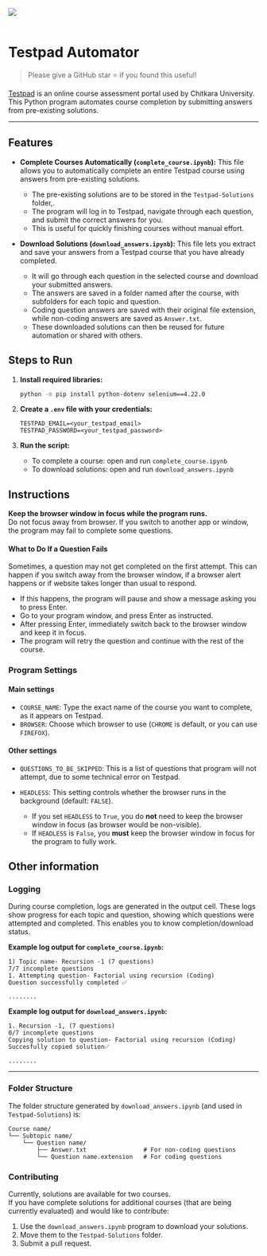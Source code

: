 <img src="https://login.testpad.chitkara.edu.in/images/chitkara_logo_primary.png"></br></br>

# Testpad Automator

> Please give a GitHub star ⭐️ if you found this useful!

[Testpad](https://login.testpad.chitkara.edu.in/login) is an online course assessment portal used by Chitkara University. This Python program automates course completion by submitting answers from pre-existing solutions.

---

## Features

- **Complete Courses Automatically (`complete_course.ipynb`):**
  This file allows you to automatically complete an entire Testpad course using answers from pre-existing solutions.  
  - The pre-existing solutions are to be stored in the `Testpad-Solutions` folder,.
  - The program will log in to Testpad, navigate through each question, and submit the correct answers for you.
  - This is useful for quickly finishing courses without manual effort.

- **Download Solutions (`download_answers.ipynb`):**
This file lets you extract and save your answers from a Testpad course that you have already completed.  
  - It will go through each question in the selected course and download your submitted answers.
  - The answers are saved in a folder named after the course, with subfolders for each topic and question.
  - Coding question answers are saved with their original file extension, while non-coding answers are saved as `Answer.txt`.
  - These downloaded solutions can then be reused for future automation or shared with others.

## Steps to Run

1. **Install required libraries:**
   ```sh
   python -m pip install python-dotenv selenium==4.22.0
   ```

2. **Create a `.env` file with your credentials:**
   ```
   TESTPAD_EMAIL=<your_testpad_email>
   TESTPAD_PASSWORD=<your_testpad_password>
   ```

3. **Run the script:**
   - To complete a course: open and run `complete_course.ipynb`
   - To download solutions: open and run `download_answers.ipynb`


## Instructions
**Keep the browser window in focus while the program runs.**  
Do not focus away from browser. If you switch to another app or window, the program may fail to complete some questions.

#### What to Do If a Question Fails

Sometimes, a question may not get completed on the first attempt. This can happen if you switch away from the browser window, if a browser alert happens or if website takes longer than usual to respond.

- If this happens, the program will pause and show a message asking you to press Enter.
- Go to your program window, and press Enter as instructed.
- After pressing Enter, immediately switch back to the browser window and keep it in focus.
- The program will retry the question and continue with the rest of the course.

### Program Settings
#### Main settings
- `COURSE_NAME`: Type the exact name of the course you want to complete, as it appears on Testpad.
- `BROWSER`: Choose which browser to use (`CHROME` is default, or you can use `FIREFOX`).

#### Other settings
- `QUESTIONS_TO_BE_SKIPPED`: This is a list of questions that program will not attempt, due to some technical error on Testpad.

- `HEADLESS`: This setting controls whether the browser runs in the background (default: `FALSE`).
    - If you set `HEADLESS` to `True`, you do **not** need to keep the browser window in focus (as browser would be non-visible).
    - If `HEADLESS` is `False`, you **must** keep the browser window in focus for the program to fully work.

## Other information

### Logging

During course completion, logs are generated in the output cell. These logs show progress for each topic and question, showing which questions were attempted and completed. This enables you to know completion/download status.

**Example log output for `complete_course.ipynb`:**

```
1) Topic name- Recursion -1 (7 questions)
7/7 incomplete questions
1. Attempting question- Factorial using recursion (Coding)
Question successfully completed ✅

........
```

**Example log output for `download_answers.ipynb`:**

```
1. Recursion -1, (7 questions)
0/7 incomplete questions
Copying solution to question- Factorial using recursion (Coding)
Succesfully copied solution✅

........
```

---
### Folder Structure

The folder structure generated by `download_answers.ipynb` (and used in `Testpad-Solutions`) is:
```
Course name/
└── Subtopic name/
    └── Question name/
        ├── Answer.txt                # For non-coding questions
        └── Question name.extension   # For coding questions
```

### Contributing

Currently, solutions are available for two courses.  
If you have complete solutions for additional courses (that are being currently evaluated) and would like to contribute:

1. Use the `download_answers.ipynb` program to download your solutions.
2. Move them to the `Testpad-Solutions` folder.
3. Submit a pull request.